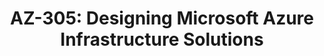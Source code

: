 ---
title: "AZ-305: Designing Microsoft Azure Infrastructure Solutions"
draft: false
# page title background image
bg_image: ""
# meta description
description : "This course provides students with the key knowledge to help prepare for Exam AZ-305."
---